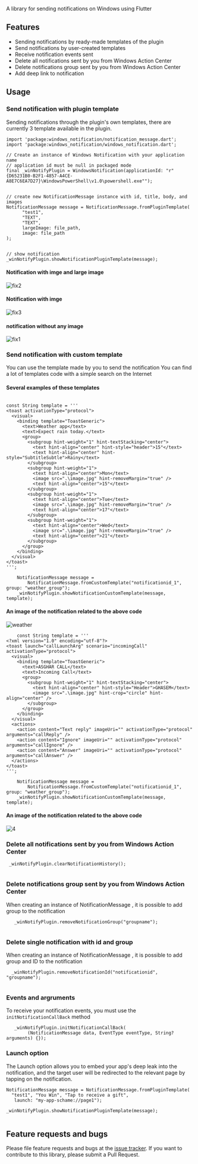 A library for sending notifications on Windows using Flutter

## Features

- Sending notifications by ready-made templates of the plugin
- Send notifications by user-created templates
- Receive notification events sent
- Delete all notifications sent by you from Windows Action Center
- Delete notifications group sent by you from Windows Action Center
- Add deep link to notification


## Usage

### Send notification with plugin template

Sending notifications through the plugin's own templates, there are currently 3 template available in the plugin.

```
import 'package:windows_notification/notification_message.dart';
import 'package:windows_notification/windows_notification.dart';

// Create an instance of Windows Notification with your application name
// application id must be null in packaged mode
final _winNotifyPlugin = WindowsNotification(applicationId: "r"{D65231B0-B2F1-4857-A4CE-A8E7C6EA7D27}\WindowsPowerShell\v1.0\powershell.exe"");


// create new NotificationMessage instance with id, title, body, and images
NotificationMessage message = NotificationMessage.fromPluginTemplate(
      "test1",
      "TEXT",
      "TEXT",
      largeImage: file_path,
      image: file_path
);


// show notification    
_winNotifyPlugin.showNotificationPluginTemplate(message);

```
#### Notification with imge and large image

![fix2](https://user-images.githubusercontent.com/56779182/205485419-4303fdca-9f96-48e8-b6af-6f0df2ce8419.png)

#### Notification with imge

![fix3](https://user-images.githubusercontent.com/56779182/205485467-16f51b78-9dd4-4420-9de4-16c904e6871e.png)

#### notification without any image

![fix1](https://user-images.githubusercontent.com/56779182/205485486-abba6ed9-d56a-4a56-bbd5-0c7485376604.png)


### Send notification with custom template

You can use the template made by you to send the notification
You can find a lot of templates code  with a simple search on the Internet


#### Several examples of these templates


```

const String template = '''
<toast activationType="protocol">
  <visual>
    <binding template="ToastGeneric">
      <text>Weather app</text>
      <text>Expect rain today.</text>
      <group>
        <subgroup hint-weight="1" hint-textStacking="center">
          <text hint-align="center" hint-style="header">15°</text>
          <text hint-align="center" hint-style="SubtitleSubtle">Rainy</text>
        </subgroup>
        <subgroup hint-weight="1">
          <text hint-align="center">Mon</text>
          <image src=".\image.jpg" hint-removeMargin="true" />
          <text hint-align="center">15°</text>
        </subgroup>
        <subgroup hint-weight="1">
          <text hint-align="center">Tue</text>
          <image src=".\image.jpg" hint-removeMargin="true" />
          <text hint-align="center">17°</text>
        </subgroup>
        <subgroup hint-weight="1">
          <text hint-align="center">Wed</text>
          <image src=".\image.jpg" hint-removeMargin="true" />
          <text hint-align="center">21°</text>
        </subgroup>
      </group>
    </binding>
  </visual>
</toast>
''';

    NotificationMessage message =
        NotificationMessage.fromCustomTemplate("notificationid_1", group: "weather_group");
    _winNotifyPlugin.showNotificationCustomTemplate(message, template);
```

#### An image of the notification related to the above code

![weather](https://user-images.githubusercontent.com/56779182/205485702-98ed8779-483f-433b-8f00-4ca5ca130fc5.png)




```
    const String template = '''
<?xml version="1.0" encoding="utf-8"?>
<toast launch="callLaunchArg" scenario="incomingCall" activationType="protocol">
  <visual>
    <binding template="ToastGeneric">
      <text>ASGHAR CALL</text>
      <text>Incoming Call</text>
      <group>
        <subgroup hint-weight="1" hint-textStacking="center">
          <text hint-align="center" hint-style="Header">GHASEM</text>
          <image src=".\image.jpg" hint-crop="circle" hint-align="center" />
        </subgroup>
      </group>
    </binding>
  </visual>
  <actions>
    <action content="Text reply" imageUri="" activationType="protocol" arguments="callReply" />
    <action content="Ignore" imageUri="" activationType="protocol" arguments="callIgnore" />
    <action content="Answer" imageUri="" activationType="protocol" arguments="callAnswer" />
  </actions>
</toast>
''';

    NotificationMessage message =
        NotificationMessage.fromCustomTemplate("notificationid_1", group: "weather_group");
    _winNotifyPlugin.showNotificationCustomTemplate(message, template);
```

#### An image of the notification related to the above code

![4](https://user-images.githubusercontent.com/56779182/205485879-2ca4e45a-3209-43fa-b338-7bf30cde2ca0.png)




### Delete all notifications sent by you from Windows Action Center

```
 _winNotifyPlugin.clearNotificationHistory();
 
```


### Delete notifications group sent by you from Windows Action Center
When creating an instance of NotificationMessage , it is possible to add group to the notification

```
   _winNotifyPlugin.removeNotificationGroup("groupname");
 
```


### Delete single notification with id and group
When creating an instance of NotificationMessage , it is possible to add group and ID to the notification

```
  _winNotifyPlugin.removeNotificationId("notificationid", "groupname");
 
```



### Events and argruments
To receive your notification events, you must use the ``` initNotificationCallBack ``` method

```
   _winNotifyPlugin.initNotificationCallBack(
        (NotificationMessage data, EventType eventType, String? arguments) {});

```



### Launch option

The Launch option allows you to embed your app's deep leak into the notification, and the target user will be redirected to the relevant page by tapping on the notification.

```
NotificationMessage message = NotificationMessage.fromPluginTemplate(
  "test1", "You Win", "Tap to receive a gift",
   launch: "my-app-schame://page1");
   
_winNotifyPlugin.showNotificationPluginTemplate(message);
    
```




## Feature requests and bugs

Please file feature requests and bugs at the [issue tracker][tracker].
If you want to contribute to this library, please submit a Pull Request.

[tracker]: https://github.com/MohsenHaydari/flutter_windows_notification/issues/new